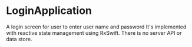 # LoginApplication
A login screen for user to enter user name and password
It's implemented with reactive state management using RxSwift. There is no server API or data store.
